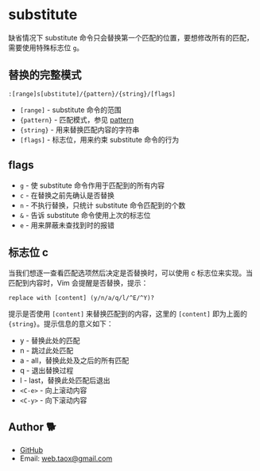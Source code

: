 # substitute

缺省情况下 substitute 命令只会替换第一个匹配的位置，要想修改所有的匹配，需要使用特殊标志位 `g`。

## 替换的完整模式

```viml
:[range]s[ubstitute]/{pattern}/{string}/[flags]
```

* `[range]` - substitute 命令的范围
* `{pattern}` - 匹配模式，参见 [pattern](./pattern.md)
* `{string}` - 用来替换匹配内容的字符串
* `[flags]` - 标志位，用来约束 substitute 命令的行为

## flags

* `g` - 使 substitute 命令作用于匹配到的所有内容
* `c` - 在替换之前先确认是否替换
* `n` - 不执行替换，只统计 substitute 命令匹配到的个数
* `&` - 告诉 substitute 命令使用上次的标志位
* `e` - 用来屏蔽未查找到时的报错

## 标志位 c

当我们想逐一查看匹配选项然后决定是否替换时，可以使用 c 标志位来实现。当匹配到内容时，Vim 会提醒是否替换，提示：

```viml
replace with [content] (y/n/a/q/l/^E/^Y)?
```

提示是否使用 `[content]` 来替换匹配到的内容，这里的 `[content]` 即为上面的 `{string}`。提示信息的意义如下：

* y - 替换此处的匹配
* n - 跳过此处匹配
* a - all，替换此处及之后的所有匹配
* q - 退出替换过程
* l - last，替换此处匹配后退出
* `<C-e>` - 向上滚动内容
* `<C-y>` - 向下滚动内容

## Author 🐕

* [GitHub](https://github.com/Tao-Quixote)
* Email: <web.taox@gmail.com>

